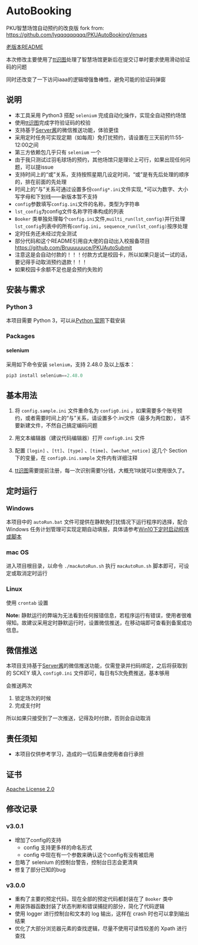 # AutoBooking

PKU智慧场馆自动预约的改良版 fork from: https://github.com/lyqqqqqqqqq/PKUAutoBookingVenues

[老版本README](./archive/README.md)

本次修改主要使用了[tt识图](http://www.ttshitu.com/)处理了智慧场馆更新后在提交订单时要求使用滑动验证码的问题

同时还改变了一下访问iaaa的逻辑增强鲁棒性，避免可能的验证码弹窗


## 说明

- 本工具采用 Python3 搭配 `selenium` 完成自动化操作，实现全自动预约场馆
- 使用[tt识图](http://www.ttshitu.com/)完成字符验证码的校验
- 支持基于[Server酱](https://sct.ftqq.com/)的微信推送功能，体验更佳
- 采用定时任务可实现定期（如每周）免打扰预约，请设置在三天前的11:55-12:00之间
- 第三方依赖包几乎只有 `selenium` 一个
- 由于我只测试过羽毛球场的预约，其他场馆只是理论上可行，如果出现任何问题，可以提issue
- 支持时间上的“或”关系，支持按照星期几设定时间，“或”是有先后处理的顺序的，排在前面的先处理
- 时间上的“与”关系可通过设置多份`config*.ini`文件实现, *可以为数字、大小写字母和下划线——新版本暂不支持
- `config`参数填写`config.ini`文件的名称，类型为字符串
- `lst_config`为config文件名称字符串构成的列表
- `Booker` 类单独处理每个`config.ini`文件,`muilti_run(lst_config)`并行处理`lst_config`列表中的所有`config.ini`，`sequence_run(lst_config)`按序处理
- 定时任务还未经过完全测试
- 部分代码和这个README引用自大佬的自动出入校报备项目 https://github.com/Bruuuuuuce/PKUAutoSubmit
- 注意这是会自动付款的！！！付款方式是校园卡，所以如果只是试一试的话，要记得手动取消预约退款！！！
- 如果校园卡余额不足也是会预约失败的


## 安装与需求

### Python 3

本项目需要 Python 3，可以从[Python 官网](https://www.python.org/)下载安装

### Packages

#### selenium

采用如下命令安装 `selenium`，支持 2.48.0 及以上版本：

```python
pip3 install selenium==2.48.0
```

## 基本用法

1. 将 `config.sample.ini` 文件重命名为 `config0.ini` ，如果需要多个账号预约，或者需要时间上的“与”关系，请设置多个.ini文件（最多为两位数），
   请不要新建文件，不然自己搞定编码问题

2. 用文本编辑器（建议代码编辑器）打开 `config0.ini` 文件

3. 配置 `[login]` 、`[tt]`、`[type]` 、`[time]`、`[wechat_notice]` 这几个 Section 下的变量，在 `config0.ini.sample` 文件内有详细注释

4. [tt识图](http://www.ttshitu.com/)需要提前注册，每一次识别需要1分钱，大概充1块就可以使用很久了。

## 定时运行

### Windows

本项目中的 `autoRun.bat` 文件可提供在静默免打扰情况下运行程序的选择，配合 Windows 任务计划管理可实现定期自动填报，具体请参考[Win10下定时启动程序或脚本](https://blog.csdn.net/xielifu/article/details/81016220)

### mac OS

进入项目根目录，以命令 `./macAutoRun.sh` 执行 `macAutoRun.sh` 脚本即可，可设定或取消定时运行

### Linux

使用 `crontab` 设置

**Note:** 静默运行的弊端为无法看到任何报错信息，若程序运行有错误，使用者很难得知。故建议采用定时静默运行时，设置微信推送，在移动端即可查看到备案成功信息。

## 微信推送

本项目支持基于[Server酱](https://sct.ftqq.com/)的微信推送功能，仅需登录并扫码绑定，之后将获取到的 SCKEY 填入 `config0.ini` 文件即可，每日有5次免费推送，基本够用

会推送两次

1. 锁定场次的时候
2. 完成支付时

所以如果只接受到了一次推送，记得及时付款，否则会自动取消

## 责任须知

- 本项目仅供参考学习，造成的一切后果由使用者自行承担

## 证书

[Apache License 2.0](https://github.com/yanyuandaxia/PKUAutoBookingVenues/blob/main/LICENSE)

## 修改记录

### v3.0.1
- 增加了config的支持
  - config 支持更多样的命名形式
  - config 中现在有一个参数来确认这个config有没有被启用
- 忽略了 selenium 的控制台警告，控制台日志会更清爽
- 修复了部分已知的bug
### v3.0.0

- 重构了主要的预定代码，现在全部的预定代码都封装在了 `Booker` 类中
- 用装饰器函数封装了状态判断和错误捕捉的部分，简化了代码逻辑
- 使用 logger 进行控制台和文本的 log 输出，这样在 crash 时也可以拿到输出结果
- 优化了大部分浏览器元素的查找逻辑，尽量不使用可读性较差的 Xpath 进行查找
